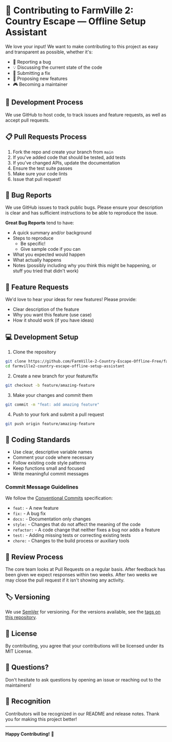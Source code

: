 # 🤝 Contributing to FarmVille 2: Country Escape — Offline Setup Assistant

We love your input! We want to make contributing to this project as easy and transparent as possible, whether it's:

- 🐛 Reporting a bug
- 💡 Discussing the current state of the code
- 📝 Submitting a fix
- 🚀 Proposing new features
- 🎮 Becoming a maintainer

## 🚀 Development Process

We use GitHub to host code, to track issues and feature requests, as well as accept pull requests.

## 📋 Pull Requests Process

1. Fork the repo and create your branch from `main`
2. If you've added code that should be tested, add tests
3. If you've changed APIs, update the documentation
4. Ensure the test suite passes
5. Make sure your code lints
6. Issue that pull request!

## 🐛 Bug Reports

We use GitHub issues to track public bugs. Please ensure your description is clear and has sufficient instructions to be able to reproduce the issue.

**Great Bug Reports** tend to have:

- A quick summary and/or background
- Steps to reproduce
  - Be specific!
  - Give sample code if you can
- What you expected would happen
- What actually happens
- Notes (possibly including why you think this might be happening, or stuff you tried that didn't work)

## 🎯 Feature Requests

We'd love to hear your ideas for new features! Please provide:

- Clear description of the feature
- Why you want this feature (use case)
- How it should work (if you have ideas)

## 💻 Development Setup

1. Clone the repository
```bash
git clone https://github.com/FarmVille-2-Country-Escape-Offline-Free/farmville2-country-escape-offline-setup-assistant.git
cd farmville2-country-escape-offline-setup-assistant
```

2. Create a new branch for your feature/fix
```bash
git checkout -b feature/amazing-feature
```

3. Make your changes and commit them
```bash
git commit -m "feat: add amazing feature"
```

4. Push to your fork and submit a pull request
```bash
git push origin feature/amazing-feature
```

## 📝 Coding Standards

- Use clear, descriptive variable names
- Comment your code where necessary
- Follow existing code style patterns
- Keep functions small and focused
- Write meaningful commit messages

### Commit Message Guidelines

We follow the [Conventional Commits](https://conventionalcommits.org/) specification:

- `feat:` - A new feature
- `fix:` - A bug fix
- `docs:` - Documentation only changes
- `style:` - Changes that do not affect the meaning of the code
- `refactor:` - A code change that neither fixes a bug nor adds a feature
- `test:` - Adding missing tests or correcting existing tests
- `chore:` - Changes to the build process or auxiliary tools

## 🔄 Review Process

The core team looks at Pull Requests on a regular basis. After feedback has been given we expect responses within two weeks. After two weeks we may close the pull request if it isn't showing any activity.

## 🏷️ Versioning

We use [SemVer](http://semver.org/) for versioning. For the versions available, see the [tags on this repository](https://github.com/FarmVille-2-Country-Escape-Offline-Free/farmville2-country-escape-offline-setup-assistant/tags).

## 📄 License

By contributing, you agree that your contributions will be licensed under its MIT License.

## 🙋 Questions?

Don't hesitate to ask questions by opening an issue or reaching out to the maintainers!

## 🌟 Recognition

Contributors will be recognized in our README and release notes. Thank you for making this project better!

---

**Happy Contributing!** 🎉 